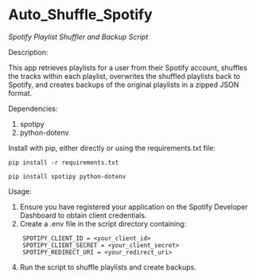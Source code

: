 # Auto_Shuffle_Spotify
*Spotify Playlist Shuffler and Backup Script*

Description:

This app retrieves playlists for a user from their Spotify account, shuffles the tracks within each playlist, overwrites the shuffled playlists back to Spotify, and creates backups of the original playlists in a zipped JSON format.

Dependencies:
1. spotipy
2. python-dotenv

Install with pip, either directly or using the requirements.txt file:
```
pip install -r requirements.txt
```
```
pip install spotipy python-dotenv
```
Usage:
1. Ensure you have registered your application on the Spotify Developer Dashboard to obtain client credentials.
2. Create a .env file in the script directory containing:
```
    SPOTIPY_CLIENT_ID = <your_client_id>
    SPOTIPY_CLIENT_SECRET = <your_client_secret>
    SPOTIPY_REDIRECT_URI = <your_redirect_uri>
```
4. Run the script to shuffle playlists and create backups.

